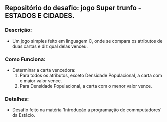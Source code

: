 ## Repositório do desafio: jogo Super trunfo - ESTADOS E CIDADES.

### Descrição:
-  Um jogo simples feito em linguagem  C, onde se compara os atributos de duas cartas e diz qual delas venceu.


### Como Funciona:
- Determinar a carta vencedora:
    1. Para todos os atributos, exceto Densidade Populacional, a carta com o maior valor vence.
    2. Para Densidade Populacional, a carta com o menor valor vence.


### Detalhes:
- Desafio feito na matéria 'Introdução a programação de commputadores' da Estácio.
